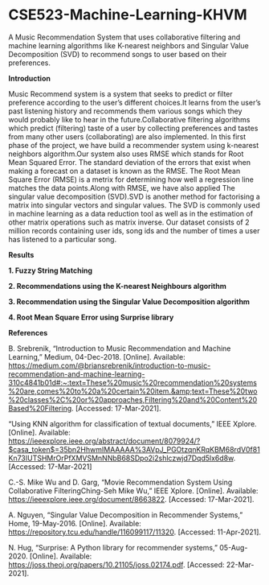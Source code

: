 # CSE523-Machine-Learning-KHVM
A Music Recommendation System that uses collaborative filtering and machine learning algorithms like K-nearest neighbors and Singular Value Decomposition (SVD) to recommend songs to user based on their preferences. 


**Introduction**

Music Recommend system is a system that seeks to predict or filter preference according to the user’s different choices.It  learns from the user’s past listening history and recommends them  various songs which they would probably like to hear in the future.Collaborative filtering algorithms which predict (filtering) taste of a user by collecting preferences and tastes from many other users (collaborating) are also implemented. In this first phase of the project, we have build a recommender system using k-nearest neighbors algorithm.Our system also uses RMSE which stands for Root Mean Squared Error. The standard deviation of the errors that exist when making a forecast on a dataset is known as the RMSE. The Root Mean Square Error (RMSE) is a metrix for determining how well a regression line matches the data points.Along with RMSE, we have also applied The singular value decomposition (SVD).SVD is another method for factorising a matrix into singular vectors and singular values. The SVD is commonly used in machine learning as a data reduction tool as well as in the estimation of other matrix operations such as matrix inverse.
Our dataset consists of 2 million records containing user ids, song ids and the number of times a user has listened to a particular song.


**Results**

**1. Fuzzy String Matching**

**2. Recommendations using the K-nearest Neighbours algorithm**

**3. Recommendation using the Singular Value Decomposition algorithm**

**4. Root Mean Square Error using Surprise library**




**References**

B. Srebrenik, “Introduction to Music Recommendation and Machine Learning,” Medium, 04-Dec-2018. [Online]. Available: https://medium.com/@briansrebrenik/introduction-to-music-recommendation-and-machine-learning-310c4841b01d#:~:text=These%20music%20recommendation%20systems%20are,comes%20to%20a%20certain%20item.&amp;text=These%20two%20classes%2C%20or%20approaches,Filtering%20and%20Content%20Based%20Filtering. [Accessed: 17-Mar-2021].


“Using KNN algorithm for classification of textual documents,” IEEE Xplore. [Online]. Available: https://ieeexplore.ieee.org/abstract/document/8079924/?$casa_token$=35bn2HhwmIMAAAAA%3AVpJ_PGOtzqnKRqKBM68rdV0f81Kn73IUTSHMrOrPfXMVSMnNNbB68SDpo2i2shlczwjd7Dqd5lx6d8w. [Accessed: 17-Mar-2021]


C.-S. Mike Wu and D. Garg, “Movie Recommendation System Using Collaborative FilteringChing-Seh Mike Wu,” IEEE Xplore. [Online]. Available: https://ieeexplore.ieee.org/document/8663822. [Accessed: 17-Mar-2021].


A. Nguyen, “Singular Value Decomposition in Recommender Systems,” Home, 19-May-2016. [Online]. Available: https://repository.tcu.edu/handle/116099117/11320. [Accessed: 11-Apr-2021].


N. Hug, “Surprise: A Python library for recommender systems,” 05-Aug-2020. [Online]. Available: https://joss.theoj.org/papers/10.21105/joss.02174.pdf. [Accessed: 22-Mar-2021].
